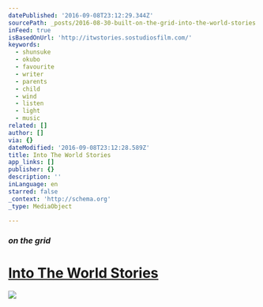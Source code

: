 ```yaml
---
datePublished: '2016-09-08T23:12:29.344Z'
sourcePath: _posts/2016-08-30-built-on-the-grid-into-the-world-stories.md
inFeed: true
isBasedOnUrl: 'http://itwstories.sostudiosfilm.com/'
keywords:
  - shunsuke
  - okubo
  - favourite
  - writer
  - parents
  - child
  - wind
  - listen
  - light
  - music
related: []
author: []
via: {}
dateModified: '2016-09-08T23:12:28.589Z'
title: Into The World Stories
app_links: []
publisher: {}
description: ''
inLanguage: en
starred: false
_context: 'http://schema.org'
_type: MediaObject

---
```

### _on the grid_

# [Into The World Stories][0]
![](https://the-grid-user-content.s3-us-west-2.amazonaws.com/ab370140-5f4d-434c-ad95-a643d54a8714.png)

[0]: https://thegrid.ai/northern-lights-lofoten/ "Into The World Stories"